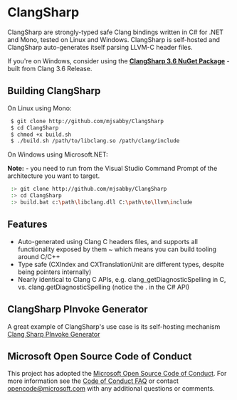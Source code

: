 # ClangSharp

ClangSharp are strongly-typed safe Clang bindings written in C# for .NET and Mono, tested on Linux and Windows. ClangSharp is self-hosted and ClangSharp auto-generates itself parsing LLVM-C header files.

If you're on Windows, consider using the [**ClangSharp 3.6 NuGet Package**](http://www.nuget.org/packages/ClangSharp/3.6.0) - built from Clang 3.6 Release.

## Building ClangSharp

On Linux using Mono:

```bash
 $ git clone http://github.com/mjsabby/ClangSharp
 $ cd ClangSharp
 $ chmod +x build.sh
 $ ./build.sh /path/to/libclang.so /path/clang/include
```

On Windows using Microsoft.NET:

**Note:** - you need to run from the Visual Studio Command Prompt of the architecture you want to target.

```bash
 :> git clone http://github.com/mjsabby/ClangSharp
 :> cd ClangSharp
 :> build.bat c:\path\libclang.dll C:\path\to\llvm\include
```

## Features

 * Auto-generated using Clang C headers files, and supports all functionality exposed by them ~ which means you can build tooling around C/C++
 * Type safe (CXIndex and CXTranslationUnit are different types, despite being pointers internally)
 * Nearly identical to Clang C APIs, e.g. clang_getDiagnosticSpelling in C, vs. clang.getDiagnosticSpelling (notice the . in the C# API)

## ClangSharp PInvoke Generator

A great example of ClangSharp's use case is its self-hosting mechanism [Clang Sharp PInvoke Generator](https://github.com/mjsabby/ClangSharp/tree/master/ClangSharpPInvokeGenerator)

## Microsoft Open Source Code of Conduct

This project has adopted the [Microsoft Open Source Code of Conduct](https://opensource.microsoft.com/codeofconduct/). For more information see the [Code of Conduct FAQ](https://opensource.microsoft.com/codeofconduct/faq/) or contact [opencode@microsoft.com](mailto:opencode@microsoft.com) with any additional questions or comments.
